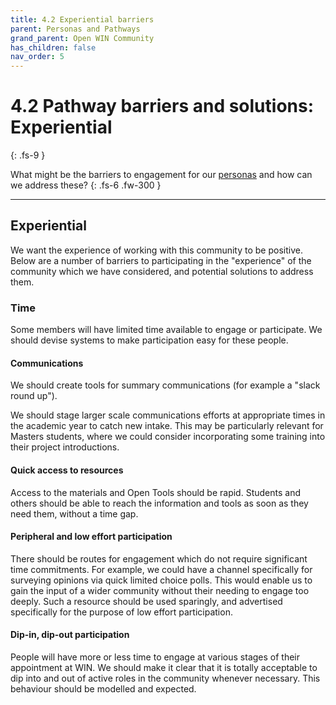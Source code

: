 ```yaml
---
title: 4.2 Experiential barriers
parent: Personas and Pathways
grand_parent: Open WIN Community
has_children: false
nav_order: 5
---
```


# 4.2 Pathway barriers and solutions: Experiential
{: .fs-9 }

What might be the barriers to engagement for our [personas](personas-3-descriptions.md) and how can we address these?
{: .fs-6 .fw-300 }

---

## Experiential

We want the experience of working with this community to be positive. Below are a number of barriers to participating in the "experience" of the community which we have considered, and potential solutions to address them.

### Time
Some members will have limited time available to engage or participate. We should devise systems to make participation easy for these people.

#### Communications
We should create tools for summary communications (for example a "slack round up").

We should stage larger scale communications efforts at appropriate times in the academic year to catch new intake. This may be particularly relevant for Masters students, where we could consider incorporating some training into their project introductions.

#### Quick access to resources
Access to the materials and Open Tools should be rapid. Students and others should be able to reach the information and tools as soon as they need them, without a time gap.

#### Peripheral and low effort participation
There should be routes for engagement which do not require significant time commitments. For example, we could have a channel specifically for surveying opinions via quick limited choice polls. This would enable us to gain the input of a wider community without their needing to engage too deeply. Such a resource should be used sparingly, and advertised specifically for the purpose of low effort participation.

#### Dip-in, dip-out participation
People will have more or less time to engage at various stages of their appointment at WIN. We should make it clear that it is totally acceptable to dip into and out of active roles in the community whenever necessary. This behaviour should be modelled and expected.
